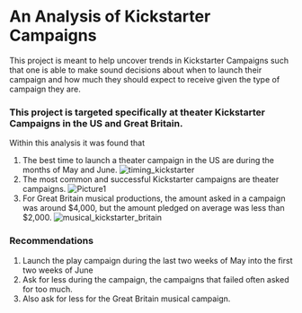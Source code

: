 # An Analysis of Kickstarter Campaigns
This project is meant to help uncover trends in Kickstarter Campaigns such that one is able to make sound decisions about when to launch their campaign and how much they should expect to receive given the type of campaign they are.

### This project is targeted specifically at theater Kickstarter Campaigns in the US and Great Britain.
Within this analysis it was found that 
1. The best time to launch a theater campaign in the US are during the months of May and June. ![timing_kickstarter](path/to/timing_kickstarter.png)
2. The most common and successful Kickstarter campaigns are theater campaigns. ![Picture1](path/to/Picture1.png)
3. For Great Britain musical productions, the amount asked in a campaign was around $4,000, but the amount pledged on average was less than $2,000. ![musical_kickstarter_britain](path/to/musical_kickstarter_britain)

### Recommendations
1. Launch the play campaign during the last two weeks of May into the first two weeks of June 
2. Ask for less during the campaign, the campaigns that failed often asked for too much.
3. Also ask for less for the Great Britain musical campaign.
